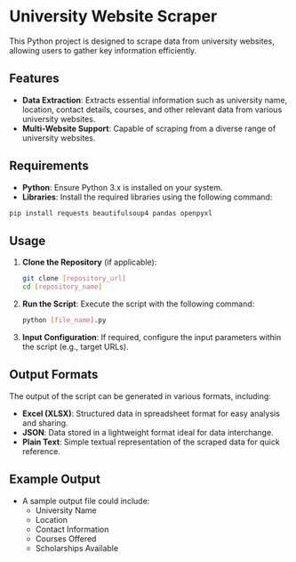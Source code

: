 ﻿# University Website Scraper

This Python project is designed to scrape data from university websites, allowing users to gather key information efficiently.

## Features

- **Data Extraction**: Extracts essential information such as university name, location, contact details, courses, and other relevant data from various university websites.
- **Multi-Website Support**: Capable of scraping from a diverse range of university websites.

## Requirements

- **Python**: Ensure Python 3.x is installed on your system.
- **Libraries**: Install the required libraries using the following command:

```bash
pip install requests beautifulsoup4 pandas openpyxl
```

## Usage

1. **Clone the Repository** (if applicable):
   ```bash
   git clone [repository_url]
   cd [repository_name]
   ```

2. **Run the Script**: Execute the script with the following command:
   ```bash
   python [file_name].py
   ```

3. **Input Configuration**: If required, configure the input parameters within the script (e.g., target URLs).

## Output Formats

The output of the script can be generated in various formats, including:

- **Excel (XLSX)**: Structured data in spreadsheet format for easy analysis and sharing.
- **JSON**: Data stored in a lightweight format ideal for data interchange.
- **Plain Text**: Simple textual representation of the scraped data for quick reference.

## Example Output

- A sample output file could include:
  - University Name
  - Location
  - Contact Information
  - Courses Offered
  - Scholarships Available
